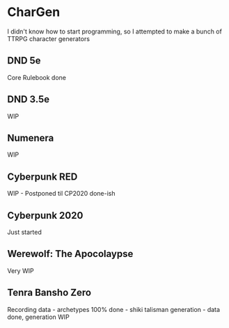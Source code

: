 # CharGen
I didn't know how to start programming, so I attempted to make a bunch of TTRPG character generators

## DND 5e
Core Rulebook done

## DND 3.5e
WIP

## Numenera 
WIP

## Cyberpunk RED
WIP - Postponed til CP2020 done-ish

## Cyberpunk 2020
Just started

## Werewolf: The Apocolaypse
Very WIP

## Tenra Bansho Zero
Recording data - archetypes 100% done
               - shiki talisman generation - data done, generation WIP
